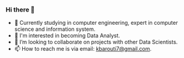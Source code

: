 ### Hi there 👋

- 🔭 Currently studying in computer engineering, expert in computer science and information system.
- 🌱 I'm interested in becoming Data Analyst.
- 👯 I’m looking to collaborate on projects with other Data Scientists.
- 📫 How to reach me is via email: kbarouti7@gmail.com.

